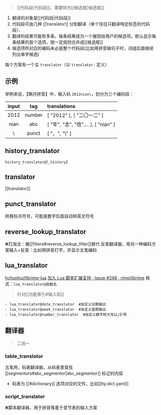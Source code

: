 > [[代码段|代码段]]，需要转为[[候选框|候选框]]

1. 翻译的对象是[[代码段|代码段]]
2. 代码段可由几种 [[translator]] 分别翻译（单个往往只翻译特定标签的代码段）、
3. 翻译的结果可能有多条，每条结果成为一个展现给用户的候选项。默认显示每条结果的首个选项，按一定规则合并成[[候选框]]
4. 候选项所对应的编码未必是整个代码段(比如用拼音输句子时，词组后面继续列出单字候选)

每个方案有一个主 `translator`（以 `translator:` 定义）

## 示例
举例来说，【朙月拼音】中，输入码 `2012nian\`，划分为三个编码段：

| input |  tag   | translations                         |
|:-----:|:------:|:------------------------------------ |
| 2012  | number | [ "2012" ], [ "二〇一二" ]           |
| nian  |  abc   | [ "年", "念", "唸",... ], [ "nian" ] |
|   \   | punct  | [ "、", "\\" ]                       |

## history_translator
`history_translator@l_historyZ`

## translator
[[translator]]

## punct_translator
转换标点符号，可能是数字后面自动转英文符号

## reverse_lookup_translator
❌已淘汰：被[[filters#reverse_lookup_filter]]替代
反查翻译器，用另一种编码方案输入+反查：比如用拼音打字，并显示五笔编码

## lua_translator
[hchunhui/librime-lua](https://github.com/hchunhui/librime-lua/issues)
[加入 Lua 脚本扩展支持 · Issue #248 · rime/librime](https://github.com/rime/librime/issues/248)
格式：`lua_translator@函数名`
> 针对[[功能索引#输入码]]
```
- lua_translator@date_translator  #自定义日期输出
- lua_translator@week_translator  #自定义星期输出
- lua_translator@number_translator  #自定义数字转大写以/引导
```

## 翻译器
> 二选一
### table_translator
五笔用，码表翻译器，从码表里查找[[segmentors#abc_segmentor|abc_segmentor]] 标记的内容
- 码表为 [[#dictionary]] 选项对应的文件，比如[[hy.dict.yaml]]

### script_translator
❌脚本翻译器，用于拼音等基于音节表的输入方案

